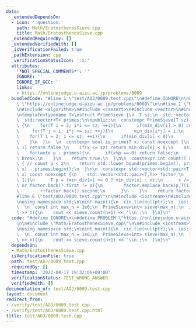 ```yaml
---
data:
  _extendedDependsOn:
  - icon: ':question:'
    path: Math/EratosthenesSieve.cpp
    title: Math/EratosthenesSieve.cpp
  _extendedRequiredBy: []
  _extendedVerifiedWith: []
  _isVerificationFailed: true
  _pathExtension: cpp
  _verificationStatusIcon: ':x:'
  attributes:
    '*NOT_SPECIAL_COMMENTS*': ''
    IGNORE: ''
    IGNORE_IF_GCC: ''
    links:
    - https://onlinejudge.u-aizu.ac.jp/problems/0009
  bundledCode: "#line 1 \"test/AOJ/0009.test.cpp\"\n#define IGNORE\n\n#define PROBLEM\
    \ \"https://onlinejudge.u-aizu.ac.jp/problems/0009\"\n\n#line 1 \"Math/EratosthenesSieve.cpp\"\
    \n#include <algorithm>\n#include <cassert>\n#include <vector>\n#include <utility>\n\
    \ntemplate<typename T>\nstruct PrimeSieve {\n  T sz;\n  std::vector<T> min_div;\n\
    \  std::vector<T> primes;\n\npublic:\n  constexpr PrimeSieve(T sz) : sz(sz), min_div(sz+1,-1)\
    \ {\n    for(T i = 2; i*i <= sz; ++i){\n      if(min_div[i] > 0) continue;\n \
    \     for(T j = i; i*j <= sz; ++j){\n        min_div[i*j] = i;\n      }\n    }\n\
    \    for(T i = 2; i <= sz; ++i){\n      if(min_div[i] < 0)\n        primes.emplace_back(i);\n\
    \    }\n  }\n  \n  constexpr bool is_prime(T x) const noexcept {\n    if(x <=\
    \ 1) return false;\n    if(x <= sz) return min_div[x] < 0;\n    assert(x <= sz*sz);\n\
    \    for(auto p : primes){\n      if(x%p == 0) return false;\n      if(p*p > x)\
    \ break;\n    }\n    return true;\n  }\n\n  constexpr int count(T x) const noexcept\
    \ { // count p < x\n    return std::lower_bound(primes.begin(), primes.end(),\
    \ x) - primes.begin();\n  }\n\n  constexpr std::vector<std::pair<T,T>> factorize(T\
    \ x) const noexcept {\n    std::vector<std::pair<T,T>> factor;\n    while(x >\
    \ 1){\n      T p = (min_div[x] >= 0 ? min_div[x] : x);\n      x /= p;\n      if(factor.empty()\
    \ or factor.back().first != p){\n        factor.emplace_back(p,T(1));\n      }else{\n\
    \        ++factor.back().second;\n      }\n    }\n    return factor;\n  }\n};\n\
    #line 6 \"test/AOJ/0009.test.cpp\"\n\n#include <iostream>\n#include <iomanip>\n\
    \nusing namespace std;\n\nint main(){\n  cin.tie(nullptr);\n  ios::sync_with_stdio(false);\n\
    \  \n  const int max_n = 1e6;\n  PrimeSieve<int> sieve(max_n);\n  int n;\n  while(cin\
    \ >> n){\n    cout << sieve.count(n+1) << '\\n';\n  }\n}\n"
  code: "#define IGNORE\n\n#define PROBLEM \"https://onlinejudge.u-aizu.ac.jp/problems/0009\"\
    \n\n#include \"Math/EratosthenesSieve.cpp\"\n\n#include <iostream>\n#include <iomanip>\n\
    \nusing namespace std;\n\nint main(){\n  cin.tie(nullptr);\n  ios::sync_with_stdio(false);\n\
    \  \n  const int max_n = 1e6;\n  PrimeSieve<int> sieve(max_n);\n  int n;\n  while(cin\
    \ >> n){\n    cout << sieve.count(n+1) << '\\n';\n  }\n}\n"
  dependsOn:
  - Math/EratosthenesSieve.cpp
  isVerificationFile: true
  path: test/AOJ/0009.test.cpp
  requiredBy: []
  timestamp: '2022-04-17 19:32:06+09:00'
  verificationStatus: TEST_WRONG_ANSWER
  verifiedWith: []
documentation_of: test/AOJ/0009.test.cpp
layout: document
redirect_from:
- /verify/test/AOJ/0009.test.cpp
- /verify/test/AOJ/0009.test.cpp.html
title: test/AOJ/0009.test.cpp
---
```

